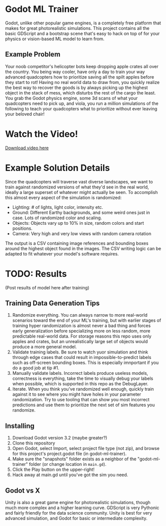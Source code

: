 # Godot ML Trainer

Godot, unlike other popular game engines, is a completely free platform that makes for great photorealistic simulations.  This project contains all the basic GDScript and a bootstrap scene that's easy to hack on top of for your
physics or vision-based ML model to learn from.

## Example Problem

Your noob competitor's helicopter bots keep dropping apple crates all over the country.  You being way cooler, have only a day to train your way advanced quadcopters how to prioritize saving all the spilt apples before they start to rot! Having no real world data to draw from, you quickly realize the best way to recover the goods is by always picking up the highest object in the stack of mess, which disturbs the rest of the cargo the least.  You grab the Godot physics engine, some 3d scans of what your quadcopters need to pick up, and viola, you run a million simulations of the following to teach your quadcopters what to prioritize without ever leaving your beloved chair!

# Watch the Video!

[Download video here](https://github.com/gittyeric/godot-ml-trainer/raw/main/apple_drop.mov)

# Example Solution Details

Since the quadcopters will traverse vast diverse landscapes, we want to train against randomized versions of what they'd see in the real world, ideally a large superset of whatever might actually be seen.  To accomplish this almost
every aspect of the simulation is randomized:

- Lighting: # of lights, light color, intensity etc.
- Ground: Different Earthy backgrounds, and some weird ones just in case.  Lots of randomized color and scaling.
- Objects: Objects vary up to 10% in size, random colors and start positions.
- Camera: Very high and very low views with random camera rotation

The output is a CSV containing image references and bounding boxes around the highest object found in the images.  The CSV writing logic can be adapted to fit whatever your model's software requires.

# TODO: Results

(Post results of model here after training)

## Training Data Generation Tips

1. Randomize everything.  You can always narrow to more real-world scenarios toward the end of your ML's training, but with earlier stages of training hyper randomization is almost never a bad thing and forces early generalization before
specializing more on less random, more predictable real-world data.  For storage reasons this repo uses only apples and crates, but an unrealistically large set of objects would produce a more general model.
2. Validate training labels.  Be sure to watch yuor simulation and think through edge cases that could result in impossible-to-predict labels such as off-screen bounding boxes.  This is especially imnportant if you do a good job at tip #1.
3. Manually validate labels.  Incorrect labels produce useless models, correctness is everything, take the time to visually debug your labels when possible, which is supported in this repo as the DebugLayer.
4. Iterate.  When you think you've randomized well enough, quickly train against it to see where you might have holes in your parameter randomization.  Try to use tooling that can show you most incorrect predictions and use them to
prioritize the next set of sim features you randomize.

## Installing

1. Download Godot version 3.2 (maybe greater?)
2. Clone this repository
3. Open Godot, select Import, select project file type (not zip), and browse for this project's project.godot file (in godot-ml-trainer).
4. Make sure the "snapshots" folder exists as a neighbor of the "godot-ml-trainer" folder (or change location in `main.gd`).
5. Click the Play button on the upper-right!
6. Hack away at main.gd until you've got the sim you need.

## Godot vs X

Unity is also a great game engine for photorealistic simulations, though much more complex and a higher learning curve.  GDScript is very Pythonic and fairly friendly for the data science community.  Unity is best for very advanced simulation,
and Godot for basic or intermediate complexity.
